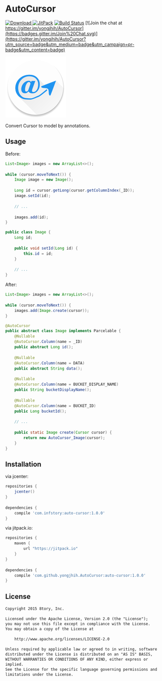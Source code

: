 # AutoCursor

[![Download](https://api.bintray.com/packages/yongjhih/maven/AutoCursor/images/download.svg) ](https://bintray.com/yongjhih/maven/AutoCursor/_latestVersion)
[![JitPack](https://img.shields.io/github/tag/yongjhih/AutoCursor.svg?label=JitPack)](https://jitpack.io/#yongjhih/AutoCursor)
[![Build Status](https://travis-ci.org/yongjhih/AutoCursor.svg)](https://travis-ci.org/yongjhih/AutoCursor)
[![Join the chat at https://gitter.im/yongjhih/AutoCursor](https://badges.gitter.im/Join%20Chat.svg)](https://gitter.im/yongjhih/AutoCursor?utm_source=badge&utm_medium=badge&utm_campaign=pr-badge&utm_content=badge)

![](art/auto-cursor.png)

Convert Cursor to model by annotations.

## Usage

Before:

```java
List<Image> images = new ArrayList<>();

while (cursor.moveToNext()) {
    Image image = new Image();
    
    Long id = cursor.getLong(cursor.getColumnIndex(_ID));
    image.setId(id);
    
    // ...
    
    images.add(id);
}
```

```java
public class Image {
    Long id;

    public void setId(Long id) {
        this.id = id;
    }

    // ...
}
```

After:

```java
List<Image> images = new ArrayList<>();

while (cursor.moveToNext()) {
    images.add(Image.create(cursor));
}
```

```java
@AutoCursor
public abstract class Image implements Parcelable {
    @Nullable
    @AutoCursor.Column(name = _ID)
    public abstract Long id();

    @Nullable
    @AutoCursor.Column(name = DATA)
    public abstract String data();
 
    @Nullable
    @AutoCursor.Column(name = BUCKET_DISPLAY_NAME)
    public String bucketDisplayName();

    @Nullable
    @AutoCursor.Column(name = BUCKET_ID)
    public Long bucketId();

    // ...

    public static Image create(Cursor cursor) {
        return new AutoCursor_Image(cursor);
    }
}
```

## Installation

via jcenter:

```gradle
repositories {
    jcenter()
}

dependencies {
    compile 'com.infstory:auto-cursor:1.0.0'
}
```

via jitpack.io:

```gradle
repositories {
    maven {
        url "https://jitpack.io"
    }
}

dependencies {
    compile 'com.github.yongjhih.AutoCursor:auto-cursor:1.0.0'
}
```

## License

```
Copyright 2015 8tory, Inc.

Licensed under the Apache License, Version 2.0 (the "License");
you may not use this file except in compliance with the License.
You may obtain a copy of the License at

    http://www.apache.org/licenses/LICENSE-2.0

Unless required by applicable law or agreed to in writing, software
distributed under the License is distributed on an "AS IS" BASIS,
WITHOUT WARRANTIES OR CONDITIONS OF ANY KIND, either express or implied.
See the License for the specific language governing permissions and
limitations under the License.
```
